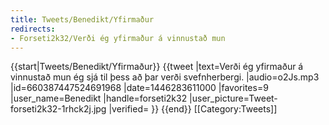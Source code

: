 ```yaml
---
title: Tweets/Benedikt/Yfirmaður
redirects:
- Forseti2k32/Verði ég yfirmaður á vinnustað mun
---
```


{{start|Tweets/Benedikt/Yfirmaður}}
<level b2/>
{{tweet
|text=Verði ég yfirmaður á vinnustað mun ég sjá til þess að þar verði svefnherbergi.
|audio=o2Js.mp3
|id=660387447524691968
|date=1446283611000
|favorites=9
|user_name=Benedikt
|handle=forseti2k32
|user_picture=Tweet-forseti2k32-1rhck2j.jpg
|verified=
}}
{{end}}<noinclude>
[[Category:Tweets]]
</noinclude>